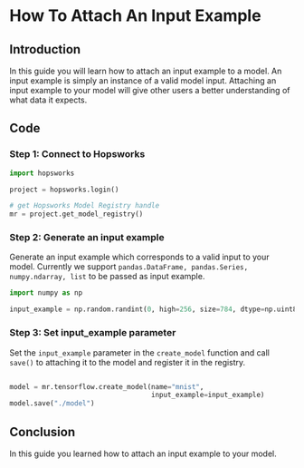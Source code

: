 # How To Attach An Input Example

## Introduction

In this guide you will learn how to attach an input example to a model. An input example is simply an instance of a valid model input. Attaching an input example to your model will give other users a better understanding of what data it expects.

## Code

### Step 1: Connect to Hopsworks

```python
import hopsworks

project = hopsworks.login()

# get Hopsworks Model Registry handle
mr = project.get_model_registry()
```

### Step 2: Generate an input example

Generate an input example which corresponds to a valid input to your model. Currently we support `pandas.DataFrame, pandas.Series, numpy.ndarray, list` to be passed as input example.

```python
import numpy as np

input_example = np.random.randint(0, high=256, size=784, dtype=np.uint8)

```

### Step 3: Set input_example parameter

Set the `input_example` parameter in the `create_model` function and call `save()` to attaching it to the model and register it in the registry.
```python

model = mr.tensorflow.create_model(name="mnist",
                                   input_example=input_example)
model.save("./model")

```

## Conclusion

In this guide you learned how to attach an input example to your model.
